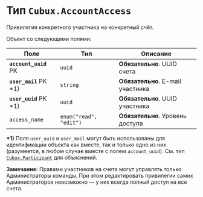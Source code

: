 Тип `Cubux.AccountAccess`
=========================

Привилегия конкретного участника на конкретный счёт.

Объект со следующими полями:

Поле | Тип | Описание
---- | --- | --------
**`account_uuid`** PK   | `uuid`   | **Обязательно**. UUID счета
**`user_mail`** PK \*1) | `string` | **Обязательно**. E-mail участника
**`user_uuid`** PK \*1) | `uuid`   | **Обязательно**. UUID участника
`access_name` | `enum("read", "edit")` | **Обязательно**. Уровень доступа

**\*1)** Поля `user_uuid` и `user_mail` могут быть использованы для
идентификации объекта как вместе, так и только одно из них (разумеется,
в любом случае вместе с полем `account_uuid`).
См. тип [`Cubux.Participant`][Cubux.Participant] для объяснений.

**Замечание:** Правами участников на счета могут управлять только
Администраторы команды. При этом редактировать привилегии самих
Администраторов невозможно — у них всегда полный доступ на все счета.


[Cubux.Participant]: participant.md
